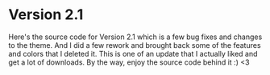 # Version 2.1
Here's the source code for Version 2.1 which is a few bug fixes and changes to the theme. And I did a few rework and brought back some of the features and colors that I deleted it. This is one of an update that I actually liked and get a lot of downloads. By the way, enjoy the source code behind it :) <3

